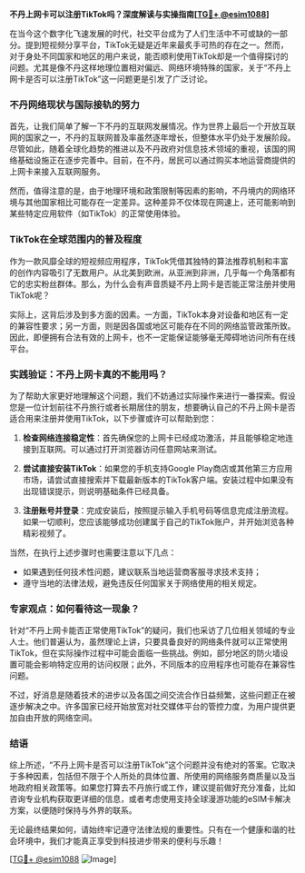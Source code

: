 **不丹上网卡可以注册TikTok吗？深度解读与实操指南[[TG💪+ @esim1088](https://t.me/s/esim1088)]**

在当今这个数字化飞速发展的时代，社交平台成为了人们生活中不可或缺的一部分。提到短视频分享平台，TikTok无疑是近年来最炙手可热的存在之一。然而，对于身处不同国家和地区的用户来说，能否顺利使用TikTok却是一个值得探讨的问题。尤其是像不丹这样地理位置相对偏远、网络环境特殊的国家，关于“不丹上网卡是否可以注册TikTok”这一问题更是引发了广泛讨论。

### 不丹网络现状与国际接轨的努力

首先，让我们简单了解一下不丹的互联网发展情况。作为世界上最后一个开放互联网的国家之一，不丹的互联网普及率虽然逐年增长，但整体水平仍处于发展阶段。尽管如此，随着全球化趋势的推进以及不丹政府对信息技术领域的重视，该国的网络基础设施正在逐步完善中。目前，在不丹，居民可以通过购买本地运营商提供的上网卡来接入互联网服务。

然而，值得注意的是，由于地理环境和政策限制等因素的影响，不丹境内的网络环境与其他国家相比可能存在一定差异。这种差异不仅体现在网速上，还可能影响到某些特定应用软件（如TikTok）的正常使用体验。

### TikTok在全球范围内的普及程度

作为一款风靡全球的短视频应用程序，TikTok凭借其独特的算法推荐机制和丰富的创作内容吸引了无数用户。从北美到欧洲，从亚洲到非洲，几乎每一个角落都有它的忠实粉丝群体。那么，为什么会有声音质疑不丹上网卡是否能正常注册并使用TikTok呢？

实际上，这背后涉及到多方面的因素。一方面，TikTok本身对设备和地区有一定的兼容性要求；另一方面，则是因各国或地区可能存在不同的网络监管政策所致。因此，即便拥有合法有效的上网卡，也不一定能保证能够毫无障碍地访问所有在线平台。

### 实践验证：不丹上网卡真的不能用吗？

为了帮助大家更好地理解这个问题，我们不妨通过实际操作来进行一番探索。假设您是一位计划前往不丹旅行或者长期居住的朋友，想要确认自己的不丹上网卡是否适合用来注册并使用TikTok，以下步骤或许可以帮助到您：

1. **检查网络连接稳定性**：首先确保您的上网卡已经成功激活，并且能够稳定地连接到互联网。可以通过打开浏览器访问任意网站来测试。
   
2. **尝试直接安装TikTok**：如果您的手机支持Google Play商店或其他第三方应用市场，请尝试直接搜索并下载最新版本的TikTok客户端。安装过程中如果没有出现错误提示，则说明基础条件已经具备。

3. **注册账号并登录**：完成安装后，按照提示输入手机号码等信息完成注册流程。如果一切顺利，您应该能够成功创建属于自己的TikTok账户，并开始浏览各种精彩视频了。

当然，在执行上述步骤时也需要注意以下几点：
- 如果遇到任何技术性问题，建议联系当地运营商客服寻求技术支持；
- 遵守当地的法律法规，避免违反任何国家关于网络使用的相关规定。

### 专家观点：如何看待这一现象？

针对“不丹上网卡能否正常使用TikTok”的疑问，我们也采访了几位相关领域的专业人士。他们普遍认为，虽然理论上讲，只要具备良好的网络条件就可以正常使用TikTok，但在实际操作过程中可能会面临一些挑战。例如，部分地区的防火墙设置可能会影响特定应用的访问权限；此外，不同版本的应用程序也可能存在兼容性问题。

不过，好消息是随着技术的进步以及各国之间交流合作日益频繁，这些问题正在被逐步解决之中。许多国家已经开始放宽对社交媒体平台的管控力度，为用户提供更加自由开放的网络空间。

### 结语

综上所述，“不丹上网卡是否可以注册TikTok”这个问题并没有绝对的答案。它取决于多种因素，包括但不限于个人所处的具体位置、所使用的网络服务商质量以及当地政府相关政策等。如果您打算去不丹旅行或工作，建议提前做好充分准备，比如咨询专业机构获取更详细的信息，或者考虑使用支持全球漫游功能的eSIM卡解决方案，以便随时保持与外界的联系。

无论最终结果如何，请始终牢记遵守法律法规的重要性。只有在一个健康和谐的社会环境中，我们才能真正享受到科技进步带来的便利与乐趣！

[[TG💪+ @esim1088](https://t.me/s/esim1088) ![Image](https://i.postimg.cc/4NQfJmqS/Snipaste-2025-05-13-00-14-12.png)]